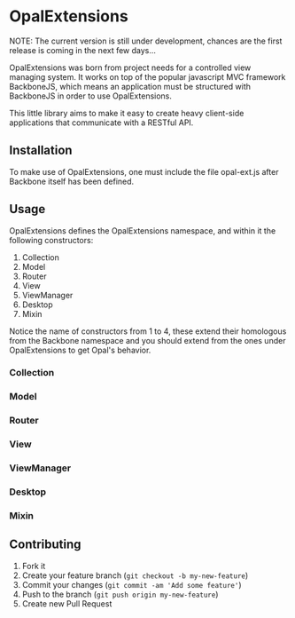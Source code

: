 # OpalExtensions

NOTE: The current version is still under development, chances are the first release is coming in the next few days...

OpalExtensions was born from project needs for a controlled view managing system. It works on top of the popular javascript MVC framework BackboneJS, which means an application must be structured with BackboneJS in order to use OpalExtensions.

This little library aims to make it easy to create heavy client-side applications that communicate with a RESTful API.

## Installation

To make use of OpalExtensions, one must include the file opal-ext.js after Backbone itself has been defined.

## Usage

OpalExtensions defines the OpalExtensions namespace, and within it the following constructors:

1. Collection
2. Model
3. Router
4. View
5. ViewManager
6. Desktop
7. Mixin

Notice the name of constructors from 1 to 4, these extend their homologous from the Backbone namespace and you should extend from the ones under OpalExtensions to get Opal's behavior.

### Collection

### Model

### Router

### View

### ViewManager

### Desktop

### Mixin

## Contributing

1. Fork it
2. Create your feature branch (`git checkout -b my-new-feature`)
3. Commit your changes (`git commit -am 'Add some feature'`)
4. Push to the branch (`git push origin my-new-feature`)
5. Create new Pull Request
